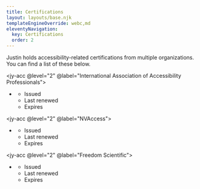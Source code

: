 ```yaml
---
title: Certifications
layout: layouts/base.njk
templateEngineOverride: webc,md
eleventyNavigation:
  key: Certifications
  order: 2
---
```

Justin holds accessibility-related certifications from multiple organizations. You can find a list of these below.

<jy-acc @level="2" @label="International Association of Accessibility Professionals">
<ul>
<li webc:for="(key, value) in pages.certs.iaap">
<a :href="value.url" @text="value.name"></a>
<ul>
<li webc:if="value.issued">Issued <span webc:nokeep @text="value.issued"></span></li>
<li webc:if="value.renewed">Last renewed <span webc:nokeep @text="value.renewed"></span></li>
<li webc:if="value.expires">Expires <span webc:nokeep @text="value.expires"></span></li>
</ul>
</li>
</ul>
</jy-acc>

<jy-acc @level="2" @label="NVAccess">
<ul>
<li webc:for="(key, value) in pages.certs.nvaccess">
<a :href="value.url" @text="value.name"></a>
<ul>
<li webc:if="value.issued">Issued <span webc:nokeep @text="value.issued"></span></li>
<li webc:if="value.renewed">Last renewed <span webc:nokeep @text="value.renewed"></span></li>
<li webc:if="value.expires">Expires <span webc:nokeep @text="value.expires"></span></li>
</ul>
</li>
</ul>
</jy-acc>

<jy-acc @level="2" @label="Freedom Scientific">
<ul>
<li webc:for="(key, value) in pages.certs.fs">
<a :href="value.url" @text="value.name"></a>
<ul>
<li webc:if="value.issued">Issued <span webc:nokeep @text="value.issued"></span></li>
<li webc:if="value.renewed">Last renewed <span webc:nokeep @text="value.renewed"></span></li>
<li webc:if="value.expires">Expires <span webc:nokeep @text="value.expires"></span></li>
</ul>
</li>
</ul>
</jy-acc>